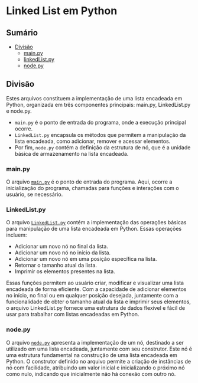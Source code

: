 # Linked List em Python

## Sumário 

- [Divisão](#divisão)
    - [main.py](#mainpy)
    - [linkedList.py](#linkedlistpy)
    - [node.py](#nodepy)


## Divisão


Estes arquivos constituem a implementação de uma lista encadeada em Python, organizada em três componentes principais: main.py, LinkedList.py e node.py.

- `main.py` é o ponto de entrada do programa, onde a execução principal ocorre.
- `LinkedList.py` encapsula os métodos que permitem a manipulação da lista encadeada, como adicionar, remover e acessar elementos.
- Por fim, `node.py` contém a definição da estrutura de nó, que é a unidade básica de armazenamento na lista encadeada.

### main.py

O arquivo <a href="https://github.com/FabioHenriqueFarias/algorithms-And-Data-Dtructures/blob/main/Data_Structures/Linked-List/Python/main.py">`main.py`</a> é o ponto de entrada do programa. Aqui, ocorre a inicialização do programa, chamadas para funções e interações com o usuário, se necessário.


### LinkedList.py

O arquivo <a href="https://github.com/FabioHenriqueFarias/algorithms-And-Data-Dtructures/blob/main/Data_Structures/Linked-List/Python/LinkedList.py">`LinkedList.py`</a> contém a implementação das operações básicas para manipulação de uma lista encadeada em Python. Essas operações incluem:

- Adicionar um novo nó no final da lista.
- Adicionar um novo nó no início da lista.
- Adicionar um novo nó em uma posição específica na lista.
- Retornar o tamanho atual da lista.
- Imprimir os elementos presentes na lista.

Essas funções permitem ao usuário criar, modificar e visualizar uma lista encadeada de forma eficiente. Com a capacidade de adicionar elementos no início, no final ou em qualquer posição desejada, juntamente com a funcionalidade de obter o tamanho atual da lista e imprimir seus elementos, o arquivo LinkedList.py fornece uma estrutura de dados flexível e fácil de usar para trabalhar com listas encadeadas em Python.

### node.py

O arquivo <a href="https://github.com/FabioHenriqueFarias/algorithms-And-Data-Dtructures/blob/main/Data_Structures/Linked-List/Python/node.py">`node.py`</a> apresenta a implementação de um nó, destinado a ser utilizado em uma lista encadeada, juntamente com seu construtor. Este nó é uma estrutura fundamental na construção de uma lista encadeada em Python. O construtor definido no arquivo permite a criação de instâncias de nó com facilidade, atribuindo um valor inicial e inicializando o próximo nó como nulo, indicando que inicialmente não há conexão com outro nó.